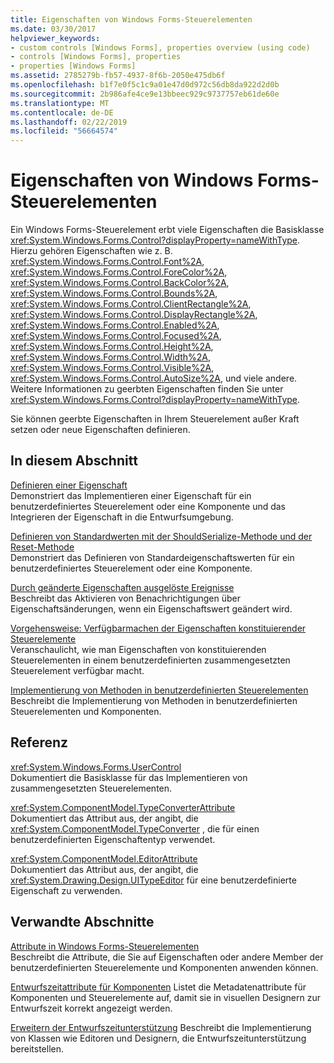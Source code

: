 ```yaml
---
title: Eigenschaften von Windows Forms-Steuerelementen
ms.date: 03/30/2017
helpviewer_keywords:
- custom controls [Windows Forms], properties overview (using code)
- controls [Windows Forms], properties
- properties [Windows Forms]
ms.assetid: 2785279b-fb57-4937-8f6b-2050e475db6f
ms.openlocfilehash: b1f7e0f5c1c9a01e47d0d972c56db8da922d2d0b
ms.sourcegitcommit: 2b986afe4ce9e13bbeec929c9737757eb61de60e
ms.translationtype: MT
ms.contentlocale: de-DE
ms.lasthandoff: 02/22/2019
ms.locfileid: "56664574"
---
```

# <a name="properties-in-windows-forms-controls"></a>Eigenschaften von Windows Forms-Steuerelementen
Ein Windows Forms-Steuerelement erbt viele Eigenschaften die Basisklasse <xref:System.Windows.Forms.Control?displayProperty=nameWithType>. Hierzu gehören Eigenschaften wie z. B. <xref:System.Windows.Forms.Control.Font%2A>, <xref:System.Windows.Forms.Control.ForeColor%2A>, <xref:System.Windows.Forms.Control.BackColor%2A>, <xref:System.Windows.Forms.Control.Bounds%2A>, <xref:System.Windows.Forms.Control.ClientRectangle%2A>, <xref:System.Windows.Forms.Control.DisplayRectangle%2A>, <xref:System.Windows.Forms.Control.Enabled%2A>, <xref:System.Windows.Forms.Control.Focused%2A>, <xref:System.Windows.Forms.Control.Height%2A>, <xref:System.Windows.Forms.Control.Width%2A>, <xref:System.Windows.Forms.Control.Visible%2A>, <xref:System.Windows.Forms.Control.AutoSize%2A>, und viele andere. Weitere Informationen zu geerbten Eigenschaften finden Sie unter <xref:System.Windows.Forms.Control?displayProperty=nameWithType>.  
  
 Sie können geerbte Eigenschaften in Ihrem Steuerelement außer Kraft setzen oder neue Eigenschaften definieren.  
  
## <a name="in-this-section"></a>In diesem Abschnitt  
 [Definieren einer Eigenschaft](../../../../docs/framework/winforms/controls/defining-a-property-in-windows-forms-controls.md)  
 Demonstriert das Implementieren einer Eigenschaft für ein benutzerdefiniertes Steuerelement oder eine Komponente und das Integrieren der Eigenschaft in die Entwurfsumgebung.  
  
 [Definieren von Standardwerten mit der ShouldSerialize-Methode und der Reset-Methode](../../../../docs/framework/winforms/controls/defining-default-values-with-the-shouldserialize-and-reset-methods.md)  
 Demonstriert das Definieren von Standardeigenschaftswerten für ein benutzerdefiniertes Steuerelement oder eine Komponente.  
  
 [Durch geänderte Eigenschaften ausgelöste Ereignisse](../../../../docs/framework/winforms/controls/property-changed-events.md)  
 Beschreibt das Aktivieren von Benachrichtigungen über Eigenschaftsänderungen, wenn ein Eigenschaftswert geändert wird.  
  
 [Vorgehensweise: Verfügbarmachen der Eigenschaften konstituierender Steuerelemente](../../../../docs/framework/winforms/controls/how-to-expose-properties-of-constituent-controls.md)  
 Veranschaulicht, wie man Eigenschaften von konstituierenden Steuerelementen in einem benutzerdefinierten zusammengesetzten Steuerelement verfügbar macht.  
  
 [Implementierung von Methoden in benutzerdefinierten Steuerelementen](../../../../docs/framework/winforms/controls/method-implementation-in-custom-controls.md)  
 Beschreibt die Implementierung von Methoden in benutzerdefinierten Steuerelementen und Komponenten.  
  
## <a name="reference"></a>Referenz  
 <xref:System.Windows.Forms.UserControl>  
 Dokumentiert die Basisklasse für das Implementieren von zusammengesetzten Steuerelementen.  
  
 <xref:System.ComponentModel.TypeConverterAttribute>  
 Dokumentiert das Attribut aus, der angibt, die <xref:System.ComponentModel.TypeConverter> , die für einen benutzerdefinierten Eigenschaftentyp verwendet.  
  
 <xref:System.ComponentModel.EditorAttribute>  
 Dokumentiert das Attribut aus, der angibt, die <xref:System.Drawing.Design.UITypeEditor> für eine benutzerdefinierte Eigenschaft zu verwenden.  
  
## <a name="related-sections"></a>Verwandte Abschnitte  
 [Attribute in Windows Forms-Steuerelementen](../../../../docs/framework/winforms/controls/attributes-in-windows-forms-controls.md)  
 Beschreibt die Attribute, die Sie auf Eigenschaften oder andere Member der benutzerdefinierten Steuerelemente und Komponenten anwenden können.  
  
 [Entwurfszeitattribute für Komponenten](https://docs.microsoft.com/previous-versions/visualstudio/visual-studio-2013/tk67c2t8(v=vs.120))  
 Listet die Metadatenattribute für Komponenten und Steuerelemente auf, damit sie in visuellen Designern zur Entwurfszeit korrekt angezeigt werden.  
  
 [Erweitern der Entwurfszeitunterstützung](https://docs.microsoft.com/previous-versions/visualstudio/visual-studio-2013/37899azc(v=vs.120))  
 Beschreibt die Implementierung von Klassen wie Editoren und Designern, die Entwurfszeitunterstützung bereitstellen.
